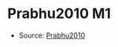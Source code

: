 <a name="material" />

# Prabhu2010 M1
<script type="application/ld+json">
  {
    "@context": "https://schema.org/",
    "@type": "ChemicalSubstance",
    "http://purl.org/dc/terms/conformsTo":
      {
        "@type": "CreativeWork",
        "@id": "https://bioschemas.org/profiles/ChemicalSubstance/0.4-RELEASE/"
      },
    "@id": "https://egonw.github.io/nanowiki/nanowiki430.html#material",
    "name": "Prabhu2010 M1",
    "sameAs": "http://127.0.0.1/mediawiki/index.php/Special:URIResolver/Prabhu2010_M1"
  }
</script>


* Source: [Prabhu2010](http://127.0.0.1/mediawiki/index.php/Special:URIResolver/Prabhu2010)
